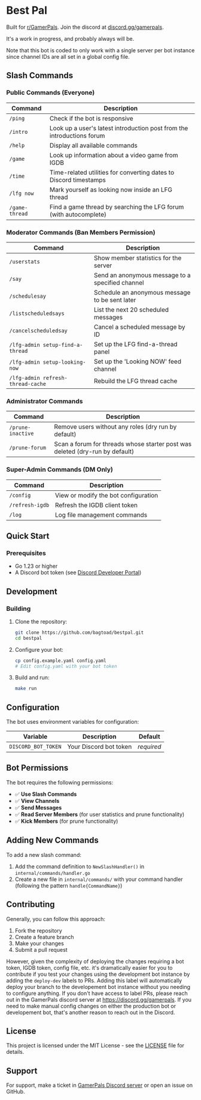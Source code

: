 # Best Pal

Built for [r/GamerPals](https://www.reddit.com/r/GamerPals). Join the discord at [discord.gg/gamerpals](https://discord.gg/gamerpals).

It's a work in progress, and probably always will be.

Note that this bot is coded to only work with a single server per bot instance since channel IDs are all set in a
global config file.

## Slash Commands

### Public Commands (Everyone)
| Command | Description |
|---------|-------------|
| `/ping` | Check if the bot is responsive |
| `/intro` | Look up a user's latest introduction post from the introductions forum |
| `/help` | Display all available commands |
| `/game` | Look up information about a video game from IGDB |
| `/time` | Time-related utilities for converting dates to Discord timestamps |
| `/lfg now` | Mark yourself as looking now inside an LFG thread |
| `/game-thread` | Find a game thread by searching the LFG forum (with autocomplete) |

### Moderator Commands (Ban Members Permission)
| Command | Description |
|---------|-------------|
| `/userstats` | Show member statistics for the server |
| `/say` | Send an anonymous message to a specified channel |
| `/schedulesay` | Schedule an anonymous message to be sent later |
| `/listscheduledsays` | List the next 20 scheduled messages |
| `/cancelscheduledsay` | Cancel a scheduled message by ID |
| `/lfg-admin setup-find-a-thread` | Set up the LFG find-a-thread panel |
| `/lfg-admin setup-looking-now` | Set up the 'Looking NOW' feed channel |
| `/lfg-admin refresh-thread-cache` | Rebuild the LFG thread cache |

### Administrator Commands
| Command | Description |
|---------|-------------|
| `/prune-inactive` | Remove users without any roles (dry run by default) |
| `/prune-forum` | Scan a forum for threads whose starter post was deleted (dry-run by default) |

### Super-Admin Commands (DM Only)
| Command | Description |
|---------|-------------|
| `/config` | View or modify the bot configuration |
| `/refresh-igdb` | Refresh the IGDB client token |
| `/log` | Log file management commands |

## Quick Start

### Prerequisites

- Go 1.23 or higher
- A Discord bot token (see [Discord Developer Portal](https://discord.com/developers/applications))

## Development

### Building

1. Clone the repository:
   ```bash
   git clone https://github.com/bagtoad/bestpal.git
   cd bestpal
   ```

2. Configure your bot:
   ```bash
   cp config.example.yaml config.yaml
   # Edit config.yaml with your bot token
   ```

3. Build and run:
   ```bash
   make run
   ```

## Configuration

The bot uses environment variables for configuration:

| Variable | Description | Default |
|----------|-------------|---------|
| `DISCORD_BOT_TOKEN` | Your Discord bot token | *required* |

## Bot Permissions

The bot requires the following permissions:
- ✅ **Use Slash Commands**
- ✅ **View Channels**
- ✅ **Send Messages**
- ✅ **Read Server Members** (for user statistics and prune functionality)
- ✅ **Kick Members** (for prune functionality)

## Adding New Commands

To add a new slash command:

1. Add the command definition to `NewSlashHandler()` in `internal/commands/handler.go`
2. Create a new file in `internal/commands/` with your command handler (following the pattern `handle{CommandName}`)

## Contributing

Generally, you can follow this approach:

1. Fork the repository
2. Create a feature branch
3. Make your changes
4. Submit a pull request

However, given the complexity of deploying the changes requiring a bot token, IGDB token, config file, etc. it's dramatically easier for you to contribute if you test your changes using the development bot instance by adding the `deploy-dev` labels to PRs. Adding this label will automatically deploy your branch to the developement bot instance without you needing to configure anything. If you don't have access to label PRs, please reach out in the GamerPals discord server at https://discord.gg/gamerpals. If you need to make manual config changes on either the production bot or developement bot, that's another reason to reach out in the Discord.

## License

This project is licensed under the MIT License - see the [LICENSE](LICENSE) file for details.

## Support

For support, make a ticket in [GamerPals Discord server](https://discord.gg/gamerpals) or open an issue on GitHub.
